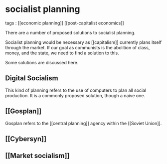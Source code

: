 # socialist planning

tags
: [[economic planning]] [[post-capitalist economics]]

There are a number of proposed solutions to socialist planning.

Socialist planning would be necessary as [[capitalism]] currently plans itself through the market. If our goal as communists is the abolition of class, money, and the state, we need to find a solution to this.

Some solutions are discussed here.


## Digital Socialism

This kind of planning refers to the use of computers to plan all social production. It is a commonly proposed solution, though a naive one.


## [[Gosplan]]

Gosplan refers to the [[central planning]] agency within the [[Soviet Union]].


## [[Cybersyn]]


## [[Market socialism]]

